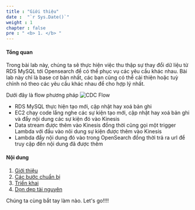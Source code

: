 ```yaml
---
title : "Giới thiệu"
date :  "`r Sys.Date()`" 
weight : 1
chapter : false
pre : " <b> 1. </b> "
---
```


#### Tổng quan

Trong bài lab này, chúng ta sẽ thực hiện việc thu thập sự thay đổi dữ liệu từ RDS MySQL tới Opensearch để có thể phục vụ các yêu cầu khác nhau. Bài lab này chỉ là base cơ bản nhất, các bạn cũng có thể cải thiện hoặc tuỳ chỉnh nó theo các yêu cầu khác nhau để cho hợp lý nhất.

Dưới đây là flow phương pháp
![CDC Flow](../../images/cdc-flow.png)

- RDS MySQL thực hiện tạo mới, cập nhật hay xoá bản ghi
- EC2 chạy code lắng nghe các sự kiện tạo mới, cập nhật hay xoá bản ghi và đẩy nội dung các sự kiện đó vào Kinesis
- Data stream được thêm vào Kinesis đồng thời cũng gọi một trigger Lambda với đầu vào nôi dung sự kiện được thêm vào Kinesis
- Lambda đẩy nội dung đó vào trong OpenSearch đồng thời trả ra url để truy cập đến nội dung đã được thêm

#### Nội dung

1. [Giới thiệu](/1-introduce)
2. [Các bước chuẩn bị](/2-prepare)
3. [Triển khai](/3-deployment)
4. [Dọn dẹp tài nguyên](/4-cleanup/)

Chúng ta cùng bắt tay làm nào. Let's go!!!!